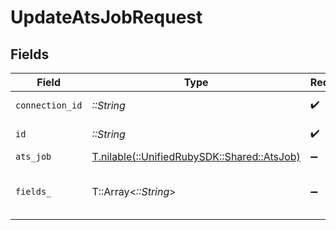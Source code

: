 # UpdateAtsJobRequest


## Fields

| Field                                                                        | Type                                                                         | Required                                                                     | Description                                                                  |
| ---------------------------------------------------------------------------- | ---------------------------------------------------------------------------- | ---------------------------------------------------------------------------- | ---------------------------------------------------------------------------- |
| `connection_id`                                                              | *::String*                                                                   | :heavy_check_mark:                                                           | ID of the connection                                                         |
| `id`                                                                         | *::String*                                                                   | :heavy_check_mark:                                                           | ID of the Job                                                                |
| `ats_job`                                                                    | [T.nilable(::UnifiedRubySDK::Shared::AtsJob)](../../models/shared/atsjob.md) | :heavy_minus_sign:                                                           | N/A                                                                          |
| `fields_`                                                                    | T::Array<*::String*>                                                         | :heavy_minus_sign:                                                           | Comma-delimited fields to return                                             |